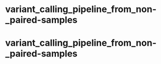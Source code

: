 # variant_calling_pipeline_from_non-_paired-samples
# variant_calling_pipeline_from_non-_paired-samples
